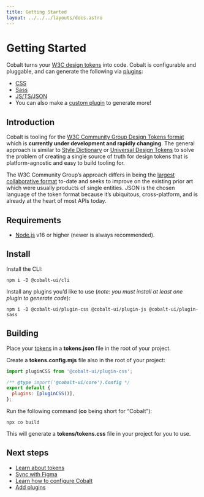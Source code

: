 ```yaml
---
title: Getting Started
layout: ../../../layouts/docs.astro
---
```


# Getting Started

Cobalt turns your [W3C design tokens](/docs/tokens) into code. Cobalt is configurable and pluggable, and can generate the following via [plugins](/docs/plugins):

- [CSS](/docs/plugins/css)
- [Sass](/docs/plugins/sass)
- [JS/TS/JSON](/docs/plugins/js)
- You can also make a [custom plugin](/docs/guides/plugins) to generate more!

## Introduction

Cobalt is tooling for the [W3C Community Group Design Tokens format][dt] which is **currently under development and rapidly changing**. The general approach is similar to [Style Dictionary](https://amzn.github.io/style-dictionary/) or [Universal Design Tokens](https://github.com/universal-design-tokens/udt/blob/master/packages/spec/docs/README.md) to solve the problem of creating a single source of truth for design tokens that is platform-agnostic and easy to build tooling for.

The W3C Community Group’s approach differs in being the [largest collaborative format](https://github.com/design-tokens/community-group#companies-and-open-source-projects-represented-on-the-dtcg) to-date and seeks to improve on the existing prior art which were usually products of single entities. JSON is the chosen language of the token format because it’s ubiquitous, cross-platform, and is already at the heart of most APIs today.

## Requirements

- [Node.js](https://nodejs.org) v16 or higher (newer is always recommended).

## Install

Install the CLI:

```
npm i -D @cobalt-ui/cli
```

Install any plugins you’d like to use (_note: you must install at least one plugin to generate code_):

```
npm i -D @cobalt-ui/plugin-css @cobalt-ui/plugin-js @cobalt-ui/plugin-sass
```

## Building

Place your [tokens](/docs/tokens/) in a **tokens.json** file in the root of your project.

Create a **tokens.config.mjs** file also in the root of your project:

```js
import pluginCSS from '@cobalt-ui/plugin-css';

/** @type import('@cobalt-ui/core').Config */
export default {
  plugins: [pluginCSS()],
};
```

Run the following command (**co** being short for “Cobalt”):

```
npx co build
```

This will generate a **tokens/tokens.css** file in your project for you to use.

## Next steps

- [Learn about tokens](/docs/tokens)
- [Sync with Figma](/docs/guides/figma)
- [Learn how to configure Cobalt](/docs/reference/config)
- [Add plugins](/docs/plugins)

[dt]: https://design-tokens.github.io/community-group/format/
